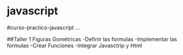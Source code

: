 # javascript
#curso-practico-javascript
...

##Taller 1 Figuras Gométricas
    -Definir las formulas
    -Implementar las formulas
    -Crear Funciones
    -Integrar Javasctrip y Html


